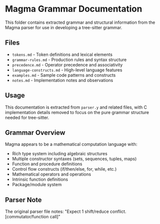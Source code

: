 # Magma Grammar Documentation

This folder contains extracted grammar and structural information from the Magma parser for use in developing a tree-sitter grammar.

## Files

- `tokens.md` - Token definitions and lexical elements
- `grammar-rules.md` - Production rules and syntax structure  
- `precedence.md` - Operator precedence and associativity
- `language-constructs.md` - High-level language features
- `examples.md` - Sample code patterns and constructs
- `notes.md` - Implementation notes and observations

## Usage

This documentation is extracted from `parser.y` and related files, with C implementation details removed to focus on the pure grammar structure needed for tree-sitter.

## Grammar Overview

Magma appears to be a mathematical computation language with:
- Rich type system including algebraic structures
- Multiple constructor syntaxes (sets, sequences, tuples, maps)
- Function and procedure definitions
- Control flow constructs (if/then/else, for, while, etc.)
- Mathematical operators and operations
- Intrinsic function definitions
- Package/module system

## Parser Note

The original parser file notes: "Expect 1 shift/reduce conflict. [commutator/function call]" 